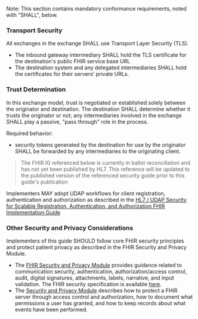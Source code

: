 Note: This section contains mandatory conformance requirements, noted with "SHALL", below.
<p></p>

### Transport Security

All exchanges in the exchange SHALL use Transport Layer Security (TLS).

- The inbound gateway intermediary SHALL hold the TLS certificate for the destination's public FHIR service base URL
- The destination system and any delegated intermediaries SHALL hold the certificates for their servers' private URLs.

<p></p>

### Trust Determination

In this exchange model, trust is negotiated or established solely between the originator and destination. The destination SHALL determine whether it trusts the originator or not; any intermediaries involved in the exchange SHALL play a passive, "pass through" role in the process.

Required behavior:

- security tokens generated by the destination for use by the originator SHALL be forwarded by any intermediaries to the originating client.

<blockquote class="note-to-balloters">
<p>
The FHIR IG referenced below is currently in ballot reconciliation and has not yet been published by HL7. This reference will be updated to the published version of the referenced security guide prior to this guide's publication</p>
</blockquote>

Implementers MAY adopt UDAP workflows for client registration, authentication and authorization as described in the [HL7 / UDAP Security for Scalable Registration, Authentication, and Authorization FHIR Implementation Guide](http://hl7.org/fhir/us/udap-security/2021Sep/) 

<p></p>

### Other Security and Privacy Considerations

Implementers of this guide SHOULD follow core FHIR security principles and protect patient privacy as described in the FHIR Security and Privacy Module.

- The [FHIR Security and Privacy Module](https://www.hl7.org/fhir/secpriv-module.html) provides guidance related to communication security, authentication, authorization/access control, audit, digital signatures, attachments, labels, narrative, and input validation. The FHIR security specification is available [here](https://www.hl7.org/fhir/security.html).
- The [Security and Privacy Module](https://www.hl7.org/fhir/secpriv-module.html) describes how to protect a FHIR server through access control and authorization, how to document what permissions a user has granted, and how to keep records about what events have been performed.

<br><br>




